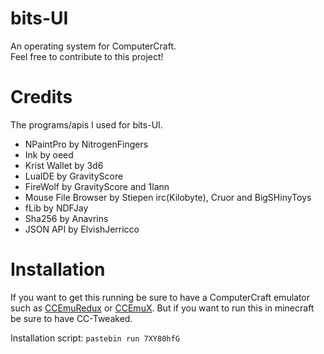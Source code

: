 # bits-UI
An operating system for ComputerCraft.<br>
Feel free to contribute to this project!

# Credits
The programs/apis I used for bits-UI.

- NPaintPro by NitrogenFingers
- Ink by oeed
- Krist Wallet by 3d6
- LuaIDE by GravityScore
- FireWolf by GravityScore and 1lann
- Mouse File Browser by Stiepen irc(Kilobyte), Cruor and BigSHinyToys
- fLib by NDFJay
- Sha256 by Anavrins
- JSON API by ElvishJerricco

# Installation
If you want to get this running be sure to have a ComputerCraft emulator such as <a href="http://www.computercraft.info/forums2/index.php?/topic/18789-ccemuredux-computercraft-emulator-redux/">CCEmuRedux</a> or <a href="https://emux.cc/">CCEmuX</a>. But if you want to run this in minecraft be sure to have CC-Tweaked.

Installation script: `pastebin run 7XY80hfG`
